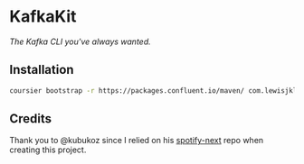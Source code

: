 # KafkaKit
*The Kafka CLI you've always wanted.*

## Installation

```bash
coursier bootstrap -r https://packages.confluent.io/maven/ com.lewisjkl:kafkakit_2.13:0.0.3 -o kafkakit
```

## Credits

Thank you to @kubukoz since I relied on his [spotify-next](https://github.com/kubukoz/spotify-next) repo when creating this project.
